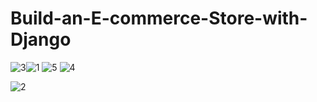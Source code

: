 # Build-an-E-commerce-Store-with-Django

![3](https://github.com/DiegoEvangelista15/Build-an-E-commerce-Store-with-Django/assets/96666136/efdf219a-f262-436f-ab1c-0383d3549cd1)![1](https://github.com/DiegoEvangelista15/Build-an-E-commerce-Store-with-Django/assets/96666136/a797f6b6-d327-4381-b244-71d7f2274808)
![5](https://github.com/DiegoEvangelista15/Build-an-E-commerce-Store-with-Django/assets/96666136/695edafb-7eaf-4e46-ad24-d921ff5c4aa0)
![4](https://github.com/DiegoEvangelista15/Build-an-E-commerce-Store-with-Django/assets/96666136/9e73bf8a-f492-4b3f-a3df-c2d5f5a7ba46)

![2](https://github.com/DiegoEvangelista15/Build-an-E-commerce-Store-with-Django/assets/96666136/e1f4fb67-5394-48e2-a1a3-d094645c7cfd)
